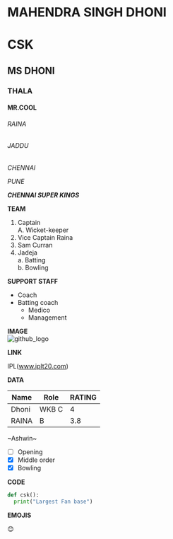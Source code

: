 # MAHENDRA SINGH DHONI

# CSK
## MS DHONI
### THALA
#### MR.COOL
###### RAINA
###### JADDU

*CHENNAI*

*PUNE*

***CHENNAI SUPER KINGS***

**TEAM**  
1. Captain  
     A. Wicket-keeper
2. Vice Captain Raina  
3. Sam Curran
4. Jadeja  
    a. Batting    
    b. Bowling    
    
**SUPPORT STAFF**
- Coach  
- Batting coach  
    - Medico
    - Management     

**IMAGE**  
![github_logo](https://images.opoyi.net/opoyi_D40Xe_rI3.jpg?tr=w-345,q-70,dpr-2)  


**LINK**

IPL(www.iplt20.com)

**DATA**

|Name|Role|RATING|
|-----|-----|-----|
|Dhoni|WKB C|4|
|RAINA|B|3.8|

~Ashwin~

- [ ] Opening
- [x] Middle order
- [x] Bowling 

**CODE**

```python
def csk():
  print("Largest Fan base")
```

**EMOJIS**

:blush:

